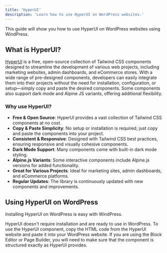 ```yaml
---
title: 'HyperUI'
description: 'Learn how to use HyperUI on WordPress websites.'
---
```


This guide will show you how to use HyperUI on WordPress websites using WindPress.

## What is HyperUI?

[HyperUI](https://www.hyperui.dev/) is a free, open-source collection of Tailwind CSS components designed to streamline the development of various web projects, including marketing websites, admin dashboards, and eCommerce stores. With a wide range of pre-designed components, developers can easily integrate them into their projects without the need for installation, configuration, or setup—simply copy and paste the desired components. Some components also support dark mode and Alpine JS variants, offering additional flexibility.

### Why use HyperUI?

- **Free & Open Source**: HyperUI provides a vast collection of Tailwind CSS components at no cost.
- **Copy & Paste Simplicity**: No setup or installation is required; just copy and paste the components into your project.
- **Consistent & Responsive**: Designed with Tailwind CSS best practices, ensuring responsive and visually cohesive components.
- **Dark Mode Support**: Many components come with built-in dark mode styling.
- **Alpine.js Variants**: Some interactive components include Alpine.js versions for added functionality.
- **Great for Various Projects**: Ideal for marketing sites, admin dashboards, and eCommerce platforms.
- **Regular Updates**: The library is continuously updated with new components and improvements.

## Using HyperUI on WordPress

Installing HyperUI on WordPress is easy with WindPress.

HyperUI doesn't require installation and are ready to use in WordPress. To use the HyperUI component, copy the HTML code from the HyperUI website and paste it into your WordPress website. If you are using the Block Editor or Page Builder, you will need to make sure that the component is structured exactly as HyperUI provides.